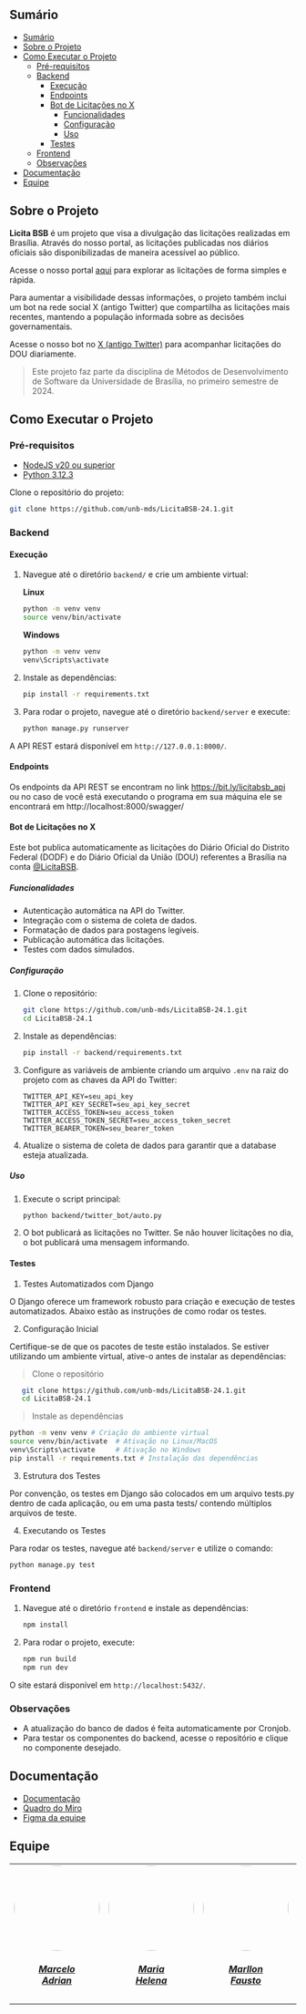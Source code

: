 ## Sumário

- [Sumário](#sumário)
- [Sobre o Projeto](#sobre-o-projeto)
- [Como Executar o Projeto](#como-executar-o-projeto)
  - [Pré-requisitos](#pré-requisitos)
  - [Backend](#backend)
    - [Execução](#execução)
    - [Endpoints](#endpoints)
    - [Bot de Licitações no X](#bot-de-licitações-no-x)
      - [Funcionalidades](#funcionalidades)
      - [Configuração](#configuração)
      - [Uso](#uso)
    - [Testes](#testes)
  - [Frontend](#frontend)
  - [Observações](#observações)
- [Documentação](#documentação)
- [Equipe](#equipe)

## Sobre o Projeto

**Licita BSB** é um projeto que visa a divulgação das licitações realizadas em Brasília. Através do nosso portal, as licitações publicadas nos diários oficiais são disponibilizadas de maneira acessível ao público.

Acesse o nosso portal [aqui](https://licitabsb.netlify.app) para explorar as licitações de forma simples e rápida.

Para aumentar a visibilidade dessas informações, o projeto também inclui um bot na rede social X (antigo Twitter) que compartilha as licitações mais recentes, mantendo a população informada sobre as decisões governamentais. 

Acesse o nosso bot no [X (antigo Twitter)](https://x.com/LicitaBSB) para acompanhar licitações do DOU diariamente.

> Este projeto faz parte da disciplina de Métodos de Desenvolvimento de Software da Universidade de Brasília, no primeiro semestre de 2024.

## Como Executar o Projeto

### Pré-requisitos

- [NodeJS v20 ou superior](https://nodejs.org/en/download)
- [Python 3.12.3](https://www.python.org/downloads/)

Clone o repositório do projeto:

```bash
git clone https://github.com/unb-mds/LicitaBSB-24.1.git
```

### Backend

#### Execução

1. Navegue até o diretório `backend/` e crie um ambiente virtual:

    **Linux**
    ```bash
    python -m venv venv
    source venv/bin/activate
    ```

    **Windows**
    ```bash
    python -m venv venv
    venv\Scripts\activate
    ```

2. Instale as dependências:

    ```bash
    pip install -r requirements.txt
    ```

3. Para rodar o projeto, navegue até o diretório `backend/server` e execute:

    ```bash
    python manage.py runserver
    ```

A API REST estará disponível em `http://127.0.0.1:8000/`.

#### Endpoints

Os endpoints da API REST se encontram no link https://bit.ly/licitabsb_api ou no caso de você está executando o programa em sua máquina ele se encontrará em http://localhost:8000/swagger/ 

#### Bot de Licitações no X

Este bot publica automaticamente as licitações do Diário Oficial do Distrito Federal (DODF) e do Diário Oficial da União (DOU) referentes a Brasília na conta [@LicitaBSB](https://x.com/LicitaBSB).

##### Funcionalidades

- Autenticação automática na API do Twitter.
- Integração com o sistema de coleta de dados.
- Formatação de dados para postagens legíveis.
- Publicação automática das licitações.
- Testes com dados simulados.

##### Configuração

1. Clone o repositório:

    ```bash
    git clone https://github.com/unb-mds/LicitaBSB-24.1.git
    cd LicitaBSB-24.1
    ```

2. Instale as dependências:

    ```bash
    pip install -r backend/requirements.txt
    ```

3. Configure as variáveis de ambiente criando um arquivo `.env` na raiz do projeto com as chaves da API do Twitter:

    ```env
    TWITTER_API_KEY=seu_api_key
    TWITTER_API_KEY_SECRET=seu_api_key_secret
    TWITTER_ACCESS_TOKEN=seu_access_token
    TWITTER_ACCESS_TOKEN_SECRET=seu_access_token_secret
    TWITTER_BEARER_TOKEN=seu_bearer_token
    ```

4. Atualize o sistema de coleta de dados para garantir que a database esteja atualizada.

##### Uso

1. Execute o script principal:

    ```bash
    python backend/twitter_bot/auto.py
    ```

2. O bot publicará as licitações no Twitter. Se não houver licitações no dia, o bot publicará uma mensagem informando.

#### Testes

1. Testes Automatizados com Django

O Django oferece um framework robusto para criação e execução de testes automatizados. Abaixo estão as instruções de como rodar os testes.

2. Configuração Inicial

Certifique-se de que os pacotes de teste estão instalados. Se estiver utilizando um ambiente virtual, ative-o antes de instalar as dependências:
> Clone o repositório
 ```bash
    git clone https://github.com/unb-mds/LicitaBSB-24.1.git
    cd LicitaBSB-24.1
 ```
> Instale as dependências
```bash
python -m venv venv # Criação do ambiente virtual
source venv/bin/activate  # Ativação no Linux/MacOS
venv\Scripts\activate     # Ativação no Windows
pip install -r requirements.txt # Instalação das dependências
```

3. Estrutura dos Testes
   
Por convenção, os testes em Django são colocados em um arquivo tests.py dentro de cada aplicação, ou em uma pasta tests/ contendo múltiplos arquivos de teste.

4. Executando os Testes
   
Para rodar os testes, navegue até `backend/server` e utilize o comando:

```bash
python manage.py test
```

### Frontend

1. Navegue até o diretório `frontend` e instale as dependências:

    ```bash
    npm install
    ```

2. Para rodar o projeto, execute:

    ```bash
    npm run build
    npm run dev
    ```

O site estará disponível em `http://localhost:5432/`.

### Observações

- A atualização do banco de dados é feita automaticamente por Cronjob.
- Para testar os componentes do backend, acesse o repositório e clique no componente desejado.

## Documentação

- [Documentação](https://unb-mds.github.io/LicitaBSB-24.1/)
- [Quadro do Miro](https://miro.com/app/board/uXjVKcAWUlc=/?share_link_id=295633820307)
- [Figma da equipe](https://www.figma.com/file/vdfnVL6qkyUAPGeYfCCqol/Licita?type=design&node-id=0-1&mode=design&t=ZOaqmrSccc577Pog-0)

## Equipe

<center>
<table style="margin-left: auto; margin-right: auto;">
    <tr>
        <td align="center">
            <a href="https://github.com/Marcelo-Adrian">
                <img style="border-radius: 50%;" src="https://github.com/Marcelo-Adrian.png" width="150px;"/>
                <h5 class="text-center">Marcelo<br>Adrian</h5>
            </a>
        </td>
        <td align="center">
            <a href="https://github.com/MariaCHelena">
                <img style="border-radius: 50%;" src="https://github.com/MariaCHelena.png" width="150px;"/>
                <h5 class="text-center">Maria<br>Helena</h5>
            </a>
        </td>
        <td align="center">
            <a href="https://github.com/m4rllon">
                <img style="border-radius: 50%;" src="https://github.com/m4rllon.png" width="150px;"/>
                <h5 class="text-center">Marllon<br>Fausto</h5>
            </a>
        </td>
        <td align="center">
            <a href="https://github.com/nateejpg">
                <img style="border-radius: 50%;" src="https://github.com/nateejpg.png" width="150px;"/>
                <h5 class="text-center">Nathan<br>Abreu</h5>
            </a>
        </td>
        <td align="center">
            <a href="https://github.com/Otavio4283">
                <img style="border-radius: 50%;" src="https://github.com/Otavio4283.png" width="150px;"/>
                <h5 class="text-center">Otávio<br>Henrique</h5>
            </a>
        </td>
         <td align="center">
            <a href="https://github.com/thaleseuflauzino">
                <img style="border-radius: 50%;" src="https://github.com/thaleseuflauzino.png" width="150px;"/>
                <h5 class="text-center">Thales<br>Euflauzino</h5>
            </a>
        </td>
	<td align="center">
            <a href="https://github.com/moonshinerd">
                <img style="border-radius: 50%;" src="https://github.com/moonshinerd.png" width="150px;"/>
                <h5 class="text-center">Víctor<br>Schmidt</h5>
            </a>
        </td>
</table>
</center>
